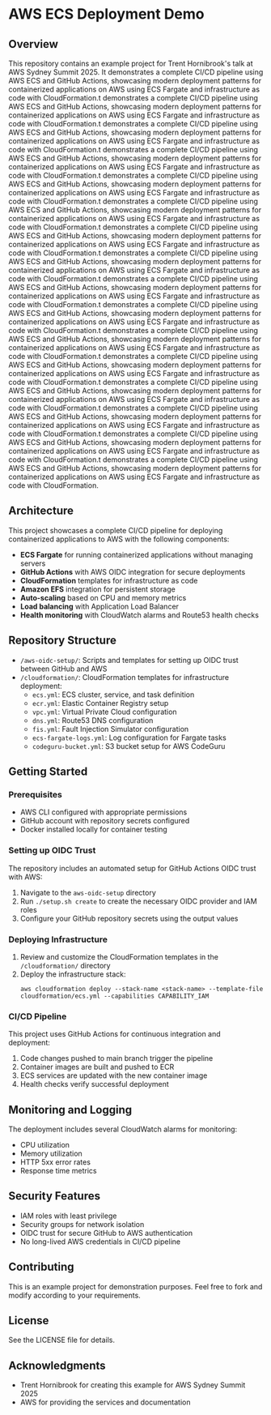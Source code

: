 # AWS ECS Deployment Demo

## Overview
This repository contains an example project for Trent Hornibrook's talk at AWS Sydney Summit 2025. It demonstrates a complete CI/CD pipeline using AWS ECS and GitHub Actions, showcasing modern deployment patterns for containerized applications on AWS using ECS Fargate and infrastructure as code with CloudFormation.t demonstrates a complete CI/CD pipeline using AWS ECS and GitHub Actions, showcasing modern deployment patterns for containerized applications on AWS using ECS Fargate and infrastructure as code with CloudFormation.t demonstrates a complete CI/CD pipeline using AWS ECS and GitHub Actions, showcasing modern deployment patterns for containerized applications on AWS using ECS Fargate and infrastructure as code with CloudFormation.t demonstrates a complete CI/CD pipeline using AWS ECS and GitHub Actions, showcasing modern deployment patterns for containerized applications on AWS using ECS Fargate and infrastructure as code with CloudFormation.t demonstrates a complete CI/CD pipeline using AWS ECS and GitHub Actions, showcasing modern deployment patterns for containerized applications on AWS using ECS Fargate and infrastructure as code with CloudFormation.t demonstrates a complete CI/CD pipeline using AWS ECS and GitHub Actions, showcasing modern deployment patterns for containerized applications on AWS using ECS Fargate and infrastructure as code with CloudFormation.t demonstrates a complete CI/CD pipeline using AWS ECS and GitHub Actions, showcasing modern deployment patterns for containerized applications on AWS using ECS Fargate and infrastructure as code with CloudFormation.t demonstrates a complete CI/CD pipeline using AWS ECS and GitHub Actions, showcasing modern deployment patterns for containerized applications on AWS using ECS Fargate and infrastructure as code with CloudFormation.t demonstrates a complete CI/CD pipeline using AWS ECS and GitHub Actions, showcasing modern deployment patterns for containerized applications on AWS using ECS Fargate and infrastructure as code with CloudFormation.t demonstrates a complete CI/CD pipeline using AWS ECS and GitHub Actions, showcasing modern deployment patterns for containerized applications on AWS using ECS Fargate and infrastructure as code with CloudFormation.t demonstrates a complete CI/CD pipeline using AWS ECS and GitHub Actions, showcasing modern deployment patterns for containerized applications on AWS using ECS Fargate and infrastructure as code with CloudFormation.t demonstrates a complete CI/CD pipeline using AWS ECS and GitHub Actions, showcasing modern deployment patterns for containerized applications on AWS using ECS Fargate and infrastructure as code with CloudFormation.t demonstrates a complete CI/CD pipeline using AWS ECS and GitHub Actions, showcasing modern deployment patterns for containerized applications on AWS using ECS Fargate and infrastructure as code with CloudFormation.t demonstrates a complete CI/CD pipeline using AWS ECS and GitHub Actions, showcasing modern deployment patterns for containerized applications on AWS using ECS Fargate and infrastructure as code with CloudFormation.t demonstrates a complete CI/CD pipeline using AWS ECS and GitHub Actions, showcasing modern deployment patterns for containerized applications on AWS using ECS Fargate and infrastructure as code with CloudFormation.t demonstrates a complete CI/CD pipeline using AWS ECS and GitHub Actions, showcasing modern deployment patterns for containerized applications on AWS using ECS Fargate and infrastructure as code with CloudFormation.

## Architecture

This project showcases a complete CI/CD pipeline for deploying containerized applications to AWS with the following components:

- **ECS Fargate** for running containerized applications without managing servers
- **GitHub Actions** with AWS OIDC integration for secure deployments
- **CloudFormation** templates for infrastructure as code
- **Amazon EFS** integration for persistent storage
- **Auto-scaling** based on CPU and memory metrics
- **Load balancing** with Application Load Balancer
- **Health monitoring** with CloudWatch alarms and Route53 health checks

## Repository Structure

- `/aws-oidc-setup/`: Scripts and templates for setting up OIDC trust between GitHub and AWS
- `/cloudformation/`: CloudFormation templates for infrastructure deployment:
  - `ecs.yml`: ECS cluster, service, and task definition
  - `ecr.yml`: Elastic Container Registry setup
  - `vpc.yml`: Virtual Private Cloud configuration
  - `dns.yml`: Route53 DNS configuration
  - `fis.yml`: Fault Injection Simulator configuration
  - `ecs-fargate-logs.yml`: Log configuration for Fargate tasks
  - `codeguru-bucket.yml`: S3 bucket setup for AWS CodeGuru

## Getting Started

### Prerequisites
- AWS CLI configured with appropriate permissions
- GitHub account with repository secrets configured
- Docker installed locally for container testing

### Setting up OIDC Trust

The repository includes an automated setup for GitHub Actions OIDC trust with AWS:

1. Navigate to the `aws-oidc-setup` directory
2. Run `./setup.sh create` to create the necessary OIDC provider and IAM roles
3. Configure your GitHub repository secrets using the output values

### Deploying Infrastructure

1. Review and customize the CloudFormation templates in the `/cloudformation/` directory
2. Deploy the infrastructure stack:
   ```
   aws cloudformation deploy --stack-name <stack-name> --template-file cloudformation/ecs.yml --capabilities CAPABILITY_IAM
   ```

### CI/CD Pipeline

This project uses GitHub Actions for continuous integration and deployment:

1. Code changes pushed to main branch trigger the pipeline
2. Container images are built and pushed to ECR
3. ECS services are updated with the new container image
4. Health checks verify successful deployment

## Monitoring and Logging

The deployment includes several CloudWatch alarms for monitoring:
- CPU utilization
- Memory utilization
- HTTP 5xx error rates
- Response time metrics

## Security Features

- IAM roles with least privilege
- Security groups for network isolation
- OIDC trust for secure GitHub to AWS authentication
- No long-lived AWS credentials in CI/CD pipeline

## Contributing

This is an example project for demonstration purposes. Feel free to fork and modify according to your requirements.

## License

See the LICENSE file for details.

## Acknowledgments

- Trent Hornibrook for creating this example for AWS Sydney Summit 2025
- AWS for providing the services and documentation